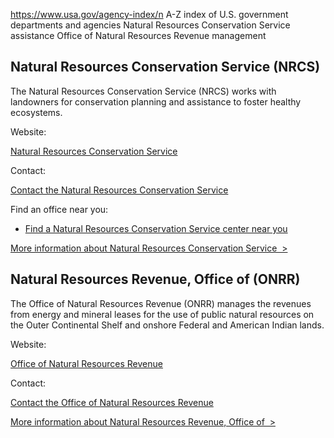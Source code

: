 

https://www.usa.gov/agency-index/n
A-Z index of U.S. government departments and agencies
Natural Resources Conservation Service assistance
Office of Natural Resources Revenue management

Natural Resources Conservation Service (NRCS)
---------------------------------------------

The Natural Resources Conservation Service (NRCS) works with landowners for conservation planning and assistance to foster healthy ecosystems.

Website:

[Natural Resources Conservation Service](https://www.nrcs.usda.gov/)

Contact:

[Contact the Natural Resources Conservation Service](https://www.nrcs.usda.gov/contact)

Find an office near you:

* [Find a Natural Resources Conservation Service center near you](https://www.nrcs.usda.gov/contact/find-a-service-center)

[More information about Natural Resources Conservation Service  >](https://www.usa.gov/agencies/natural-resources-conservation-service)

Natural Resources Revenue, Office of (ONRR)
-------------------------------------------

The Office of Natural Resources Revenue (ONRR) manages the revenues from energy and mineral leases for the use of public natural resources on the Outer Continental Shelf and onshore Federal and American Indian lands.

Website:

[Office of Natural Resources Revenue](https://onrr.gov/)

Contact:

[Contact the Office of Natural Resources Revenue](https://onrr.gov/about/contact)

[More information about Natural Resources Revenue, Office of  >](https://www.usa.gov/agencies/office-of-natural-resources-revenue)
